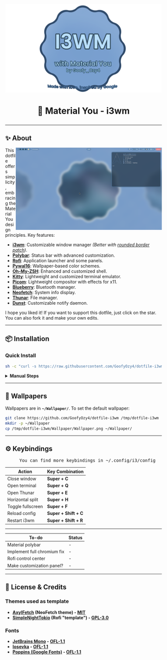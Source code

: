 ![logo](https://github.com/GoofyOzy4/dotfile-i3wm/blob/main/Photos/new-logo-fix.png)

# <p align="center">🎨 Material You - i3wm</p>

---

## ✨ About
<a>
   <picture>
      <source media="(prefers-color-scheme: dark)" alt="" align="right" width="310px" srcset="https://github.com/GoofyOzy4/dotfile-i3wm/blob/main/Photos/example+.png"/>
      <img alt="" align="right" width="470px" src="https://github.com/GoofyOzy4/dotfile-i3wm/blob/main/Photos/example.png"/>
   </picture>
</a>

This dotfile offers simplicity , embracing the Material You design principles. Key features:
- **[i3wm](https://github.com/i3/i3)**: Customizable window manager *(Better with [rounded border patch](https://aur.archlinux.org/packages/i3-rounded-border-patch-git))*.
- **[Polybar](https://github.com/polybar/polybar)**: Status bar with advanced customization.
- **[Rofi](https://github.com/davatorium/rofi)**: Application launcher and some panels.
- **[Pywal16](https://github.com/eylles/pywal16)**: Wallpaper-based color schemes.
- **[Oh-My-ZSH](https://github.com/ohmyzsh/ohmyzsh)**: Enhanced and customized shell.
- **[Kitty](https://github.com/kovidgoyal/kitty)**: Lightweight and customized terminal emulator.
- **[Picom](https://github.com/yshui/picom)**: Lightweight compositor with effects for x11.
- **[Blueberry](https://github.com/linuxmint/blueberry)**: Bluetooth manager.
- **[Neofetch](https://github.com/dylanaraps/neofetch)**: System info display.
- **[Thunar](https://docs.xfce.org/xfce/thunar/start)**: File manager.
- **[Dunst](https://github.com/dunst-project/dunst)**: Customizable notify daemon.

I hope you liked it! If you want to support this dotfile, just click on the star. You can also fork it and make your own edits.

---

## 📦 Installation

### Quick Install
```sh
sh -c "curl -s https://raw.githubusercontent.com/GoofyOzy4/dotfile-i3wm/main/beta-install.sh | sh"
```

<details>
<summary><b>Manual Steps</b></summary>

#### 1. Install Dependencies

**Debian(SID)/Ubuntu**:
```sh
sudo apt update && sudo apt install git zsh imagemagick unzip zip python3 python-pip feh blueberry kitty neofetch maim picom rofi bluez polybar thunar xclip feh noto-fonts-emoji autotiling -y
```

**Arch/Manjaro**:
```sh
sudo pacman -S git zsh imagemagick unzip zip python3 python-pip feh blueberry kitty neofetch maim picom rofi bluez polybar thunar xclip feh noto-fonts-emoji autotiling --noconfirm
```

**Fedora**:
```sh
sudo dnf install git zsh imagemagick unzip zip python3 python-pip feh blueberry kitty neofetch maim picom rofi bluez polybar thunar xclip feh noto-fonts-emoji -y
```

**OpenSUSE**:
```sh
sudo zypper install git zsh imagemagick unzip zip python3 python-pip feh blueberry kitty neofetch maim picom rofi bluez polybar thunar xclip feh noto-fonts-emoji -y
```

###  [important : Pywal 16](https://github.com/eylles/pywal16) ; [Not important : Google Dot Cursor](https://github.com/ful1e5/Google_Cursor)

#### 2. Install Fonts

```bash
mkdir -p ~/.local/share/fonts

# JetBrains Mono
wget https://github.com/ryanoasis/nerd-fonts/releases/download/v3.2.1/JetBrainsMono.zip
unzip JetBrainsMono.zip -d ~/.local/share/fonts/JetBrainsMono

# Poppins
wget --no-hsts -cNP ~/.local/share/fonts/Poppins/ \
https://raw.githubusercontent.com/google/fonts/main/ofl/poppins/Poppins-{Regular,Bold,Italic,BoldItalic,Light,LightItalic,Medium,MediumItalic,SemiBold,SemiBoldItalic,Thin,ThinItalic}.ttf

# Iosevka
wget https://github.com/ryanoasis/nerd-fonts/releases/download/v3.2.1/Iosevka.zip
unzip Iosevka.zip -d ~/.local/share/fonts/Iosevka

# Material icons
wget --no-hsts -cNP ~/.local/share/fonts/Material-icons/ \
https://raw.githubusercontent.com/google/material-design-icons/master/variablefont/MaterialSymbolsOutlined%5BFILL%2CGRAD%2Copsz%2Cwght%5D.ttf

rm -rf JetBrainsMono.zip Iosevka.zip
fc-cache -fv
```

#### 3. Install Dotfile
```bash
git clone https://github.com/GoofyOzy4/dotfile-i3wm /tmp/dotfile-i3wm
cp -r /tmp/dotfile-i3wm/.config/* ~/.config/
cp -r /tmp/dotfile-i3wm/.local/share/* ~/.local/share/
cp /tmp/dotfile-i3wm/.zshrc ~/
rm -rf /tmp/dotfile-i3wm
```
</details>

---

## 🎨 Wallpapers

Wallpapers are in **`~/Wallpaper/`**. To set the default wallpaper:
```bash
git clone https://github.com/GoofyOzy4/dotfile-i3wm /tmp/dotfile-i3wm
mkdir -p ~/Wallpaper
cp /tmp/dotfile-i3wm/Wallpaper/Wallpaper.png ~/Wallpaper/
```

---

## ⚙️ Keybindings

<pre align="center">
   <a>You can find more keybindings in ~/.config/i3/config</a>
</pre>

| Action               | Key Combination          |
|----------------------|--------------------------|
| Close window         | **Super + C**           |
| Open terminal        | **Super + Q**           |
| Open Thunar          | **Super + E**           |
| Horizontal split     | **Super + H**           |
| Toggle fullscreen    | **Super + F**           |
| Reload config        | **Super + Shift + C**   |
| Restart i3wm         | **Super + Shift + R**   |


---
|To-do|Status|
|-----|------|
|Material polybar|-|
|Implement full chromium fix|-|
|Rofi control center|-|
|Make customization panel?|-|

---

## 📜 License & Credits
### Themes used as template
- **[AxylFetch](https://github.com/Chick2D/neofetch-themes/blob/main/small/axylfetch.conf) (NeoFetch theme) - [MIT](https://github.com/Chick2D/neofetch-themes?tab=MIT-1-ov-file#readme)**
- **[SimpleNightTokio](https://github.com/newmanls/rofi-themes-collection/blob/master/themes/simple-tokyonight.rasi) (Rofi "template") - [GPL-3.0](https://github.com/newmanls/rofi-themes-collection/tree/master?tab=GPL-3.0-1-ov-file)**

### Fonts
- **[JetBrains Mono](https://github.com/JetBrains/JetBrainsMono?tab=readme-ov-file) - [OFL-1.1](https://github.com/JetBrains/JetBrainsMono?tab=OFL-1.1-1-ov-file#readme)**
- **[Iosevka](https://github.com/be5invis/Iosevka) - [OFL-1.1](https://github.com/be5invis/Iosevka?tab=OFL-1.1-1-ov-file)**
- **[Poppins (Google Fonts)](https://fonts.google.com/specimen/Poppins) - [OFL-1.1](https://fonts.google.com/specimen/Poppins/license)**
